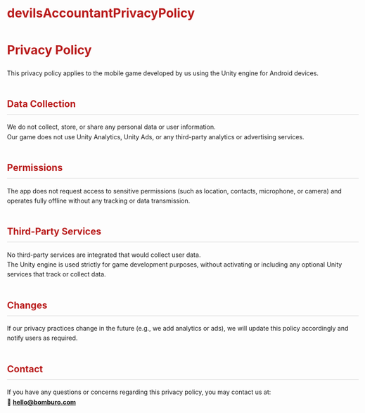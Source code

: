 # devilsAccountantPrivacyPolicy

<style>
  body {
    font-family: -apple-system, BlinkMacSystemFont, "Segoe UI", Roboto, Helvetica, Arial, sans-serif;
    line-height: 1.6;
    max-width: 800px;
    margin: auto;
    padding: 20px;
  }

  h1, h2 {
    color: #b91c1c;
  }

  h2 {
    margin-top: 2em;
    border-bottom: 1px solid #ddd;
    padding-bottom: 0.3em;
  }

  p {
    margin-top: 0.5em;
    margin-bottom: 1em;
  }
</style>

# Privacy Policy

This privacy policy applies to the mobile game developed by us using the Unity engine for Android devices.

## Data Collection

We do not collect, store, or share any personal data or user information.  
Our game does not use Unity Analytics, Unity Ads, or any third-party analytics or advertising services.

## Permissions

The app does not request access to sensitive permissions (such as location, contacts, microphone, or camera) and operates fully offline without any tracking or data transmission.

## Third-Party Services

No third-party services are integrated that would collect user data.  
The Unity engine is used strictly for game development purposes, without activating or including any optional Unity services that track or collect data.

## Changes

If our privacy practices change in the future (e.g., we add analytics or ads), we will update this policy accordingly and notify users as required.

## Contact

If you have any questions or concerns regarding this privacy policy, you may contact us at:  
📧 **hello@bomburo.com**
